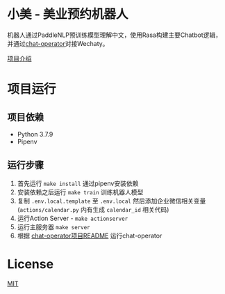 # 小美 - 美业预约机器人

机器人通过PaddleNLP预训练模型理解中文，使用Rasa构建主要Chatbot逻辑，并通过[chat-operator](https://github.com/xanthous-tech/chat-operator)对接Wechaty。

[项目](https://aistudio.baidu.com/aistudio/projectdetail/1899120)[介绍](./notebook.ipynb)

# 项目运行

## 项目依赖

* Python 3.7.9
* Pipenv

## 运行步骤

1. 首先运行 `make install` 通过pipenv安装依赖
2. 安装依赖之后运行 `make train` 训练机器人模型
3. 复制 `.env.local.template` 至 `.env.local` 然后添加企业微信相关变量 (`actions/calendar.py` 内有生成 `calendar_id` 相关代码)
3. 运行Action Server - `make actionserver`
4. 运行主服务器 `make server`
5. 根据 [chat-operator项目README](https://github.com/xanthous-tech/chat-operator) 运行chat-operator

# License

[MIT](./LICENSE)
